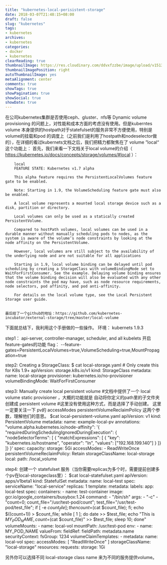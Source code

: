 ```yaml
---
title: "kubernetes-local-perisistent-storage"
date: 2018-03-07T21:48:15+08:00
draft: false
slug: "kubernetes"
tags:
- kubernetes
archives:
- kubernetes
categories:
- docker
- kubernetes
clearReading: true
thumbnailImage: https://res.cloudinary.com/ddvxfzzbe/image/upload/v1513355321/Real_gaggav.png
thumbnailImagePosition: right
autoThumbnailImage: yes
metaAlignment: center
comments: true
showTags: true
showPagination: true
showSocial: true
showDate: true
---
```



在公司kubernetes集群是否使用ceph、gluster、nfs等 Dynamic volume provisioning 的问题上，对性能和成本方面的考虑没有使用。但是kuberntes volume 本身提供的hostpath对于statefulset的服务非常不方便使用，特别是volume的挂载和pod 的调度上（之前我们是利用了hostpath和nodeselector做的），在详细的看过kubernets文档之后，我们把精力都聚焦在了 volume ”local“ 这个功能上：
    首先，我们来看一下文档关于local volume的介绍（ https://kubernetes.io/docs/concepts/storage/volumes/#local ）：

        local
        FEATURE STATE: Kubernetes v1.7 alpha

        This alpha feature requires the PersistentLocalVolumes feature gate to be enabled.

        Note: Starting in 1.9, the VolumeScheduling feature gate must also be enabled.

        A local volume represents a mounted local storage device such as a disk, partition or directory.

        Local volumes can only be used as a statically created PersistentVolume.

        Compared to hostPath volumes, local volumes can be used in a durable manner without manually scheduling pods to nodes, as the system is aware of the volume’s node constraints by looking at the node affinity on the PersistentVolume.

        However, local volumes are still subject to the availability of the underlying node and are not suitable for all applications

        Starting in 1.9, local volume binding can be delayed until pod scheduling by creating a StorageClass with volumeBindingMode set to WaitForFirstConsumer. See the example. Delaying volume binding ensures that the volume binding decision will also be evaluated with any other node constraints the pod may have, such as node resource requirements, node selectors, pod affinity, and pod anti-affinity.

        For details on the local volume type, see the Local Persistent Storage user guide.


    最后给了一个github的地址：https://github.com/kubernetes-incubator/external-storage/tree/master/local-volume

  下面就总结下，我利用这个手册做的一些操作。
  环境： kubernets 1.9.3

  step1：
     api-server, controller-manager, scheduler, and all kubelets 开启 feature-gates的功能
     flag：
     --feature-gates=PersistentLocalVolumes=true,VolumeScheduling=true,MountPropagation=true

  step2:
     Creating a StorageClass:
     $ cat local-storage.yaml
          # Only create this for K8s 1.9+
          apiVersion: storage.k8s.io/v1
          kind: StorageClass
          metadata:
            name: local-storage
          provisioner: kubernetes.io/no-provisioner
          volumeBindingMode: WaitForFirstConsumer


  step3:
     Manually create local persistent volume
     #文档中提供了一个 local volume static provisioner ，大概的功能就是 自动将你定义的path里的子文件夹 创建成 persistent volume
     #这里没有使用这种方式，而是选择了手动创建。 这里一定要关注一下 pv的 accessModes persistentVolumeReclaimPolicy 这两个参数，理解他们的意思。
     $cat local-persistent-volume.yaml
          apiVersion: v1
          kind: PersistentVolume
          metadata:
            name: example-local-pv
            annotations:
              "volume.alpha.kubernetes.io/node-affinity": '{
                "requiredDuringSchedulingIgnoredDuringExecution": {
                  "nodeSelectorTerms": [
                    { "matchExpressions": [
                      { "key": "kubernetes.io/hostname",
                        "operator": "In",
                        "values": ["192.168.199.140"]
                      }
                    ]}
                   ]}
                  }'
          spec:
            capacity:
              storage: 5Gi
            accessModes:
            - ReadWriteOnce
            persistentVolumeReclaimPolicy: Retain
            storageClassName: local-storage
            local:
              path: /local_volume

  step4:
      创建一个 statefulset 服务（当你需要replicas为多个时，需要提前创建多个pv在local-storageclass里）：
      $cat local-statefulset.yaml
          apiVersion: apps/v1beta1
          kind: StatefulSet
          metadata:
            name: local-test
          spec:
            serviceName: "local-service"
            replicas: 1
            template:
              metadata:
                labels:
                  app: local-test
              spec:
                containers:
                - name: test-container
                  image: gcr.io/google_containers/busybox:1.24
                  command:
                  - "/bin/sh"
                  args:
                  - "-c"
                  - "count=0; count_file=\"/usr/test-pod/count\"; test_file=\"/usr/test-pod/test_file\"; if [ -e $count_file ]; then count=$(cat $count_file); fi; echo $((count+1)) > $count_file; while [ 1 ]; do date >> $test_file; echo \"This is $MY_POD_NAME, count=$(cat $count_file)\" >> $test_file; sleep 10; done"
                  volumeMounts:
                  - name: local-vol
                    mountPath: /usr/test-pod
                  env:
                  - name: MY_POD_NAME
                    valueFrom:
                      fieldRef:
                        fieldPath: metadata.name
                securityContext:
                  fsGroup: 1234
            volumeClaimTemplates:
            - metadata:
                name: local-vol
              spec:
                accessModes: [ "ReadWriteOnce" ]
                storageClassName: "local-storage"
                resources:
          requests:
            storage: 1Gi


  另外你可以选择不同 local-storage class name 来为不同的服务提供volume。


